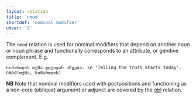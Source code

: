 ```yaml
---
layout: relation
title: 'nmod'
shortdef: 'nominal modifier'
udver: '2'
---
```


The `nmod` relation is used for nominal modifiers that depend on another noun or noun phrase and functionally corresponds to an attribute, or genitive complement. E.g.

~~~ sdparse
სიმართლის თქმა დღეიდან იწყება. \n 'Telling the truth starts today'.
nmod(თქმა, სიმართლის)
~~~

**NB** Note that nominal modifiers used with postpositions and functioning as a non-core (oblique) argument or adjunct are covered by the [obl](_ka/dep/obl) relation. 
<!-- Interlanguage links updated Ne 5. května 2024, 18:21:20 CEST -->

